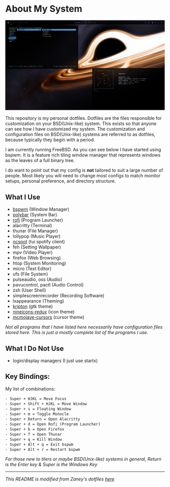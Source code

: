 # About My System
![My BSPWM Desktop](screen.png)

This repository is my personal dotfiles. Dotfiles are the files responsible for customization on your BSD(Unix-like) system. This exists so that anyone can see how I have customized my system. The customization and configuration files on BSD(Unix-like) systems are referred to as dotfiles, because typically they begin with a period.

I am currently running FreeBSD. As you can see below I have started using bspwm. It is a feature rich tiling window manager that represents windows as the leaves of a full binary tree.

I do want to point out that my config is **not** tailored to suit a large number of people. Most likely you will need to change most configs to match monitor setups, personal preference, and directory structure.

## What I Use
- [bspwm](https://github.com/baskerville/bspwm/) (Window Manager)
- [polybar](https://github.com/polybar/polybar/) (System Bar)
- [rofi](https://github.com/davatorium/rofi) (Program Launcher)
- alacritty (Terminal)
- thunar (File Manager)
- lollypop (Music Player)
- [ncspot](https://github.com/hrkfdn/ncspot) (tui spotify client)
- feh (Setting Wallpaper)
- mpv (Video Player)
- firefox (Web Browsing)
- htop (System Monitoring)
- micro (Text Editor)
- ufs (File System)
- pulseaudio, oss (Audio)
- pavucontrol, pactl (Audio Control)
- zsh (User Shell)
- simplescreenrecorder (Recording Software)
- lxappearance (Theming)
- [kripton](https://www.pling.com/p/1365372) (gtk theme)
- [nineicons-redux](https://www.gnome-look.org/p/1960539/) (icon theme)
- [mcmojave-cursors](https://www.gnome-look.org/p/1355701) (cursor theme)

*Not all programs that I have listed here necessarily have configuration files stored here. This is just a mostly complete list of the programs I use.*

## What I Do Not Use
- login/display managers (I just use startx)
  
## Key Bindings:

My list of combinations:

    - Super + HJKL = Move Focus
    - Super + Shift + HJKL = Move Window
    - Super + s = Floating Window
    - Super + m = Toggle Monocle
    - Super + Return = Open Alacritty
    - Super + d = Open Rofi (Program Launcher)
    - Super + b = Open Firefox
    - Super + f = Open Thunar
    - Super + q = Kill Window
    - Super + Alt + q = Exit bspwm
    - Super + Alt + r = Restart bspwm

*For those new to tilers or maybe BSD(Unix-like) systems in general, Return is the Enter key & Super is the Windows Key*

---

*This README is modified from Zaney's dotfiles [here](https://gitlab.com/Zaney/dotfiles/)*
